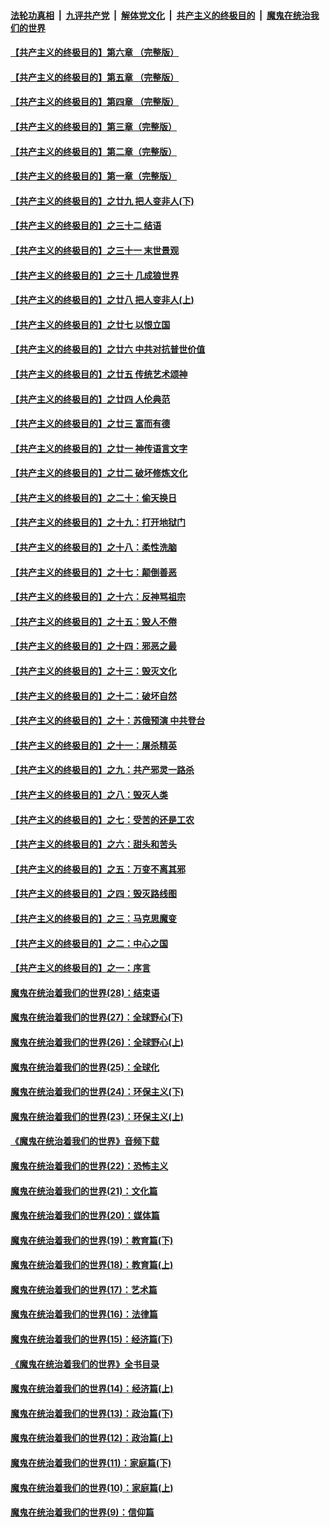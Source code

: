 ####  [法轮功真相](../../../../basic/blob/master/README.md?t=01091813) &nbsp;|&nbsp; [九评共产党](../../../../9ping.md/blob/master/README.md?t=01091813) &nbsp;|&nbsp; [解体党文化](../../../../jtdwh.md/blob/master/README.md?t=01091813)  &nbsp;|&nbsp; [共产主义的终极目的](../../../../gczydzjmd.md/blob/master/README.md?t=01091813) &nbsp;|&nbsp; [魔鬼在统治我们的世界](../../../../mgztzwmdsj.md/blob/master/README.md?t=01091813) 

#### [【共产主义的终极目的】第六章 （完整版）](../pages/nsc422/n11428913.md?t=01091813) 

#### [【共产主义的终极目的】第五章 （完整版）](../pages/nsc422/n11428912.md?t=01091813) 

#### [【共产主义的终极目的】第四章 （完整版）](../pages/nsc422/n11428907.md?t=01091813) 

#### [【共产主义的终极目的】第三章（完整版）](../pages/nsc422/n11428848.md?t=01091813) 

#### [【共产主义的终极目的】第二章（完整版）](../pages/nsc422/n11428831.md?t=01091813) 

#### [【共产主义的终极目的】第一章（完整版）](../pages/nsc422/n11417651.md?t=01091813) 

#### [【共产主义的终极目的】之廿九 把人变非人(下)](../pages/nsc422/n11344140.md?t=01091813) 

#### [【共产主义的终极目的】之三十二 结语](../pages/nsc422/n11360535.md?t=01091813) 

#### [【共产主义的终极目的】之三十一 末世景观](../pages/nsc422/n11351129.md?t=01091813) 

#### [【共产主义的终极目的】之三十 几成狼世界](../pages/nsc422/n11348280.md?t=01091813) 

#### [【共产主义的终极目的】之廿八 把人变非人(上)](../pages/nsc422/n11340492.md?t=01091813) 

#### [【共产主义的终极目的】之廿七 以恨立国](../pages/nsc422/n11336944.md?t=01091813) 

#### [【共产主义的终极目的】之廿六 中共对抗普世价值](../pages/nsc422/n11324785.md?t=01091813) 

#### [【共产主义的终极目的】之廿五 传统艺术颂神](../pages/nsc422/n11296396.md?t=01091813) 

#### [【共产主义的终极目的】之廿四 人伦典范](../pages/nsc422/n11296397.md?t=01091813) 

#### [【共产主义的终极目的】之廿三 富而有德](../pages/nsc422/n11283598.md?t=01091813) 

#### [【共产主义的终极目的】之廿一 神传语言文字](../pages/nsc422/n11263265.md?t=01091813) 

#### [【共产主义的终极目的】之廿二 破坏修炼文化](../pages/nsc422/n11245728.md?t=01091813) 

#### [【共产主义的终极目的】之二十：偷天换日](../pages/nsc422/n11238846.md?t=01091813) 

#### [【共产主义的终极目的】之十九：打开地狱门](../pages/nsc422/n11206376.md?t=01091813) 

#### [【共产主义的终极目的】之十八：柔性洗脑](../pages/nsc422/n11199994.md?t=01091813) 

#### [【共产主义的终极目的】之十七：颠倒善恶](../pages/nsc422/n11179782.md?t=01091813) 

#### [【共产主义的终极目的】之十六：反神骂祖宗](../pages/nsc422/n11166798.md?t=01091813) 

#### [【共产主义的终极目的】之十五：毁人不倦](../pages/nsc422/n11166792.md?t=01091813) 

#### [【共产主义的终极目的】之十四：邪恶之最](../pages/nsc422/n11150249.md?t=01091813) 

#### [【共产主义的终极目的】之十三：毁灭文化](../pages/nsc422/n11135227.md?t=01091813) 

#### [【共产主义的终极目的】之十二：破坏自然](../pages/nsc422/n11135214.md?t=01091813) 

#### [【共产主义的终极目的】之十：苏俄预演 中共登台](../pages/nsc422/n11118424.md?t=01091813) 

#### [【共产主义的终极目的】之十一：屠杀精英](../pages/nsc422/n11118442.md?t=01091813) 

#### [【共产主义的终极目的】之九：共产邪灵一路杀](../pages/nsc422/n11114139.md?t=01091813) 

#### [【共产主义的终极目的】之八：毁灭人类](../pages/nsc422/n11108503.md?t=01091813) 

#### [【共产主义的终极目的】之七：受苦的还是工农](../pages/nsc422/n11101809.md?t=01091813) 

#### [【共产主义的终极目的】之六：甜头和苦头](../pages/nsc422/n11096971.md?t=01091813) 

#### [【共产主义的终极目的】之五：万变不离其邪](../pages/nsc422/n11091285.md?t=01091813) 

#### [【共产主义的终极目的】之四：毁灭路线图](../pages/nsc422/n11086284.md?t=01091813) 

#### [【共产主义的终极目的】之三：马克思魔变](../pages/nsc422/n11061941.md?t=01091813) 

#### [【共产主义的终极目的】之二：中心之国](../pages/nsc422/n11047728.md?t=01091813) 

#### [【共产主义的终极目的】之一：序言](../pages/nsc422/n11086077.md?t=01091813) 

#### [魔鬼在统治着我们的世界(28)：结束语](../pages/nsc422/n10936246.md?t=01091813) 

#### [魔鬼在统治着我们的世界(27)：全球野心(下)](../pages/nsc422/n10928319.md?t=01091813) 

#### [魔鬼在统治着我们的世界(26)：全球野心(上)](../pages/nsc422/n10900318.md?t=01091813) 

#### [魔鬼在统治着我们的世界(25)：全球化](../pages/nsc422/n10788205.md?t=01091813) 

#### [魔鬼在统治着我们的世界(24)：环保主义(下)](../pages/nsc422/n10695307.md?t=01091813) 

#### [魔鬼在统治着我们的世界(23)：环保主义(上)](../pages/nsc422/n10688613.md?t=01091813) 

#### [《魔鬼在统治着我们的世界》音频下载](../pages/nsc422/n10635553.md?t=01091813) 

#### [魔鬼在统治着我们的世界(22)：恐怖主义](../pages/nsc422/n10614727.md?t=01091813) 

#### [魔鬼在统治着我们的世界(21)：文化篇](../pages/nsc422/n10597706.md?t=01091813) 

#### [魔鬼在统治着我们的世界(20)：媒体篇](../pages/nsc422/n10586579.md?t=01091813) 

#### [魔鬼在统治着我们的世界(19)：教育篇(下)](../pages/nsc422/n10564808.md?t=01091813) 

#### [魔鬼在统治着我们的世界(18)：教育篇(上)](../pages/nsc422/n10526970.md?t=01091813) 

#### [魔鬼在统治着我们的世界(17)：艺术篇](../pages/nsc422/n10499093.md?t=01091813) 

#### [魔鬼在统治着我们的世界(16)：法律篇](../pages/nsc422/n10485969.md?t=01091813) 

#### [魔鬼在统治着我们的世界(15)：经济篇(下)](../pages/nsc422/n10469975.md?t=01091813) 

#### [《魔鬼在统治着我们的世界》全书目录](../pages/nsc422/n10464261.md?t=01091813) 

#### [魔鬼在统治着我们的世界(14)：经济篇(上)](../pages/nsc422/n10457370.md?t=01091813) 

#### [魔鬼在统治着我们的世界(13)：政治篇(下)](../pages/nsc422/n10448270.md?t=01091813) 

#### [魔鬼在统治着我们的世界(12)：政治篇(上)](../pages/nsc422/n10444576.md?t=01091813) 

#### [魔鬼在统治着我们的世界(11)：家庭篇(下)](../pages/nsc422/n10440961.md?t=01091813) 

#### [魔鬼在统治着我们的世界(10)：家庭篇(上)](../pages/nsc422/n10435448.md?t=01091813) 

#### [魔鬼在统治着我们的世界(9)：信仰篇](../pages/nsc422/n10432159.md?t=01091813) 

